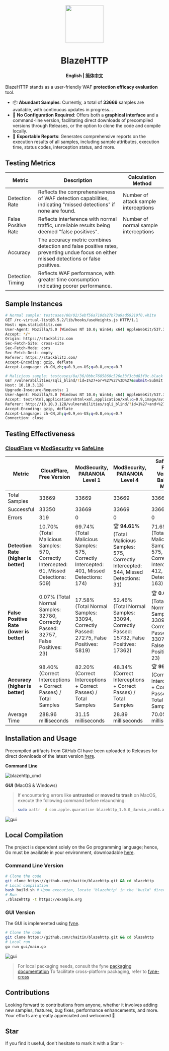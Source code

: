 <div align="center">
<img src="https://github.com/chaitin/blazehttp/assets/30664688/746026da-6b2f-4f9c-86f1-1e3cb129ca22" width="120"/>
</div>
<h1 align="center">BlazeHTTP</h1>
<h4 align="center"><strong>English</strong> | <a href="https://github.com/chaitin/blazehttp/blob/master/README.md">
简体中文</a></h4>

BlazeHTTP stands as a user-friendly WAF **protection efficacy evaluation** tool.

- 📦 **Abundant Samples**: Currently, a total of **33669** samples are available, with continuous updates in progress...
- 🚀 **No Configuration Required**: Offers both a **graphical interface** and a command-line version, facilitating direct downloads of precompiled versions through Releases, or the option to clone the code and compile locally.
- 📖 **Exportable Reports**: Generates comprehensive reports on the execution results of all samples, including sample attributes, execution time, status codes, interception status, and more.

## Testing Metrics

|  Metric   | Description  | Calculation Method  |
|  ----  | ----  | ----  |
| Detection Rate  | Reflects the comprehensiveness of WAF detection capabilities, indicating "missed detections" if none are found. | Number of attack sample interceptions  |
| False Positive Rate  | Reflects interference with normal traffic, unreliable results being deemed "false positives". | Number of normal sample interceptions  |
| Accuracy  | The accuracy metric combines detection and false positive rates, preventing undue focus on either missed detections or false positives. |  |
| Detection Timing  | Reflects WAF performance, with greater time consumption indicating poorer performance. |  |

## Sample Instances

```bash
# Normal sample: testcases/00/02/5ebf56a710da27b73a9ad59219f0.white
GET /rc-virtual-list@3.5.2/lib/hooks/useHeights.js HTTP/1.1
Host: npm.staticblitz.com
User-Agent: Mozilla/5.0 (Windows NT 10.0; Win64; x64) AppleWebKit/537.36 (KHTML, like Gecko) Chrome/114.0.0.0 Safari/537.36
Accept: */*
Origin: https://stackblitz.com
Sec-Fetch-Site: cross-site
Sec-Fetch-Mode: cors
Sec-Fetch-Dest: empty
Referer: https://stackblitz.com/
Accept-Encoding: gzip, deflate
Accept-Language: zh-CN,zh;q=0.9,en-US;q=0.8,en;q=0.7

# Malicious sample: testcases/8a/36/0bbc7685860c526e33f3cbd83f9c.black
GET /vulnerabilities/sqli_blind/?id=1%27+or+%27%27%3D%27&Submit=Submit HTTP/1.1
Host: 10.10.3.128
Upgrade-Insecure-Requests: 1
User-Agent: Mozilla/5.0 (Windows NT 10.0; Win64; x64) AppleWebKit/537.36 (KHTML, like Gecko) Chrome/114.0.0.0 Safari/537.36
Accept: text/html,application/xhtml+xml,application/xml;q=0.9,image/avif,image/webp,image/apng,*/*;q=0.8,application/signed-exchange;v=b3;q=0.7
Referer: http://10.10.3.128/vulnerabilities/sqli_blind/?id=1%27+and+%27%27%3D%27&Submit=Submit
Accept-Encoding: gzip, deflate
Accept-Language: zh-CN,zh;q=0.9,en-US;q=0.8,en;q=0.7
Connection: close
```

## Testing Effectiveness

### [CloudFlare](https://www.cloudflare.com/) vs [ModSecurity](https://github.com/owasp-modsecurity/ModSecurity) vs [SafeLine](https://waf.chaitin.com/)

| Metric | CloudFlare, Free Version | ModSecurity, PARANOIA Level 1 | ModSecurity,  PARANOIA Level 4 | SafeLine, Free Version, Balance Mode | SafeLine, Free Version, Strict Mode |
| --- | --- | --- | --- | --- | --- |
| Total Samples | 33669 | 33669 | 33669 | 33669 | 33669 |
| Successful | 33350 | 33669 | 33669 | 33669 | 33669 |
| Errors | 319 | 0 | 0 | 0 | 0 |
| **Detection Rate (higher is better)** | 10.70% (Total Malicious Samples: 570, Correctly Intercepted: 61, Missed Detections: 509) | 69.74% (Total Malicious Samples: 575, Correctly Intercepted: 401, Missed Detections: 174) | 🏆 **94.61%** (Total Malicious Samples: 575, Correctly Intercepted: 544, Missed Detections: 31) | 71.65% (Total Malicious Samples: 575, Correctly Intercepted: 412, Missed Detections: 163) | 76.17% (Total Malicious Samples: 575, Correctly Intercepted: 438, Missed Detections: 137) |
| **False Positive Rate (lower is better)** | 0.07% (Total Normal Samples: 32780, Correctly Passed: 32757, False Positives: 23) | 17.58% (Total Normal Samples: 33094, Correctly Passed: 27275, False Positives: 5819) | 52.46% (Total Normal Samples: 33094, Correctly Passed: 15732, False Positives: 17362) | 🏆 **0.07%** (Total Normal Samples: 33094, Correctly Passed: 33071, False Positives: 23) | 0.22% (Total Normal Samples: 33094, Correctly Passed: 33021, False Positives: 73) |
| **Accuracy (higher is better)** | 98.40% (Correct Interceptions + Correct Passes) / Total Samples | 82.20% (Correct Interceptions + Correct Passes) / Total Samples | 48.34% (Correct Interceptions + Correct Passes) / Total Samples | 🏆 **99.45%** (Correct Interceptions + Correct Passes) / Total Samples | 99.38% (Correct Interceptions + Correct Passes) / Total Samples |
| Average Time | 288.96 milliseconds | 31.15 milliseconds | 28.89 milliseconds | 70.05 milliseconds | 64.34 milliseconds |

## Installation and Usage

Precompiled artifacts from GitHub CI have been uploaded to Releases for direct downloads of the latest version [here](https://github.com/chaitin/blazehttp/releases).

**Command Line**

![blazehttp_cmd](https://github.com/chaitin/blazehttp/assets/30664688/7be052e9-2dfb-4f96-a6f2-eb2a0251910e)

**GUI** (MacOS & Windows)

> If encountering errors like **untrusted** or **moved to trash** on MacOS, execute the following command before relaunching:
> ``` bash
> sudo xattr -d com.apple.quarantine blazehttp_1.0.0_darwin_arm64.app
> ```

![gui](https://github.com/chaitin/blazehttp/assets/30664688/dee16f13-8fef-413e-89c8-515b91c52c7a)

## Local Compilation

The project is dependent solely on the Go programming language; hence, Go must be available in your environment, downloadable [here](https://go.dev/dl/).

### Command Line Version

```bash
# Clone the code
git clone https://github.com/chaitin/blazehttp.git && cd blazehttp
# Local compilation
bash build.sh # Upon execution, locate 'blazehttp' in the 'build' directory
# Run
./blazehttp -t https://example.org
```

### GUI Version

The GUI is implemented using [fyne](https://github.com/fyne-io/fyne).

```bash
# Clone the code
git clone https://github.com/chaitin/blazehttp.git && cd blazehttp
# Local run
go run gui/main.go
```

![gui](https://github.com/chaitin/blazehttp/assets/30664688/3d7f90aa-eb6d-43b0-adea-251114c6ea43)

> For local packaging needs, consult the fyne [packaging documentation](https://docs.fyne.io/started/packaging)
> To facilitate cross-platform packaging, refer to [fyne-cross](https://docs.fyne.io/started/cross-compiling)

## Contributions

Looking forward to contributions from anyone, whether it involves adding new samples, features, bug fixes, performance enhancements, and more. Your efforts are greatly appreciated and welcomed 👏

## Star

If you find it useful, don't hesitate to mark it with a Star ✨
